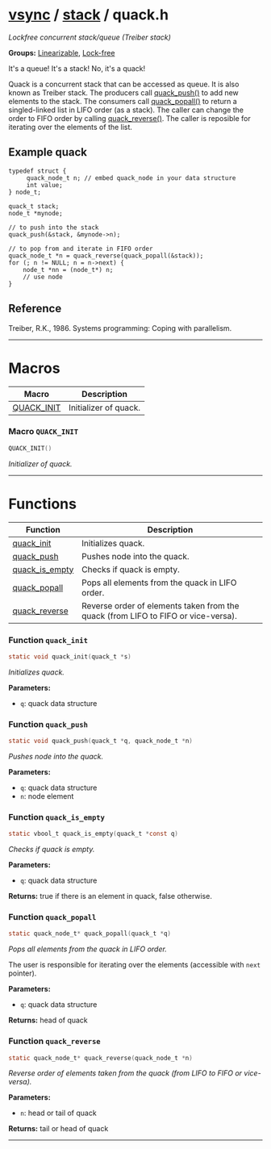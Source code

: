#  [vsync](../README.md) / [stack](README.md) / quack.h
_Lockfree concurrent stack/queue (Treiber stack)_ 

**Groups:** [Linearizable](../GROUP_linearizable.md), [Lock-free](../GROUP_lock_free.md)

It's a queue! It's a stack! No, it's a quack!

Quack is a concurrent stack that can be accessed as queue. It is also known as Treiber stack. The producers call [quack_push()](quack.h.md#function-quack_push) to add new elements to the stack. The consumers call [quack_popall()](quack.h.md#function-quack_popall) to return a singled-linked list in LIFO order (as a stack). The caller can change the order to FIFO order by calling [quack_reverse()](quack.h.md#function-quack_reverse). The caller is reposible for iterating over the elements of the list.

## Example quack



```
typedef struct {
     quack_node_t n; // embed quack_node in your data structure
     int value;
} node_t;

quack_t stack;
node_t *mynode;

// to push into the stack
quack_push(&stack, &mynode->n);

// to pop from and iterate in FIFO order
quack_node_t *n = quack_reverse(quack_popall(&stack));
for (; n != NULL; n = n->next) {
    node_t *nn = (node_t*) n;
    // use node
}
```

 

## Reference

Treiber, R.K., 1986. Systems programming: Coping with parallelism. 

---
# Macros 

| Macro | Description |
|---|---|
| [QUACK_INIT](quack.h.md#macro-quack_init) | Initializer of quack.  |

###  Macro `QUACK_INIT`

```c
QUACK_INIT()
```

 
_Initializer of quack._ 



---
# Functions 

| Function | Description |
|---|---|
| [quack_init](quack.h.md#function-quack_init) | Initializes quack.  |
| [quack_push](quack.h.md#function-quack_push) | Pushes node into the quack.  |
| [quack_is_empty](quack.h.md#function-quack_is_empty) | Checks if quack is empty.  |
| [quack_popall](quack.h.md#function-quack_popall) | Pops all elements from the quack in LIFO order.  |
| [quack_reverse](quack.h.md#function-quack_reverse) | Reverse order of elements taken from the quack (from LIFO to FIFO or vice-versa).  |

###  Function `quack_init`

```c
static void quack_init(quack_t *s)
``` 
_Initializes quack._ 




**Parameters:**

- `q`: quack data structure 




###  Function `quack_push`

```c
static void quack_push(quack_t *q, quack_node_t *n)
``` 
_Pushes node into the quack._ 




**Parameters:**

- `q`: quack data structure 
- `n`: node element 




###  Function `quack_is_empty`

```c
static vbool_t quack_is_empty(quack_t *const q)
``` 
_Checks if quack is empty._ 




**Parameters:**

- `q`: quack data structure 


**Returns:** true if there is an element in quack, false otherwise. 



###  Function `quack_popall`

```c
static quack_node_t* quack_popall(quack_t *q)
``` 
_Pops all elements from the quack in LIFO order._ 


The user is responsible for iterating over the elements (accessible with `next` pointer).



**Parameters:**

- `q`: quack data structure 


**Returns:** head of quack 



###  Function `quack_reverse`

```c
static quack_node_t* quack_reverse(quack_node_t *n)
``` 
_Reverse order of elements taken from the quack (from LIFO to FIFO or vice-versa)._ 




**Parameters:**

- `n`: head or tail of quack 


**Returns:** tail or head of quack 




---
